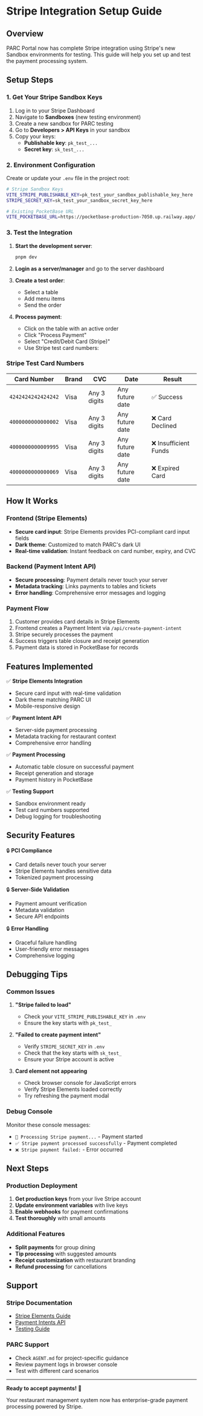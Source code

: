 # Stripe Integration Setup Guide

## Overview
PARC Portal now has complete Stripe integration using Stripe's new Sandbox environments for testing. This guide will help you set up and test the payment processing system.

## Setup Steps

### 1. Get Your Stripe Sandbox Keys

1. Log in to your Stripe Dashboard
2. Navigate to **Sandboxes** (new testing environment)
3. Create a new sandbox for PARC testing
4. Go to **Developers > API Keys** in your sandbox
5. Copy your keys:
   - **Publishable key**: `pk_test_...`
   - **Secret key**: `sk_test_...`

### 2. Environment Configuration

Create or update your `.env` file in the project root:

```bash
# Stripe Sandbox Keys
VITE_STRIPE_PUBLISHABLE_KEY=pk_test_your_sandbox_publishable_key_here
STRIPE_SECRET_KEY=sk_test_your_sandbox_secret_key_here

# Existing PocketBase URL
VITE_POCKETBASE_URL=https://pocketbase-production-7050.up.railway.app/
```

### 3. Test the Integration

1. **Start the development server**:
   ```bash
   pnpm dev
   ```

2. **Login as a server/manager** and go to the server dashboard

3. **Create a test order**:
   - Select a table
   - Add menu items
   - Send the order

4. **Process payment**:
   - Click on the table with an active order
   - Click "Process Payment"
   - Select "Credit/Debit Card (Stripe)"
   - Use Stripe test card numbers:

### Stripe Test Card Numbers

| Card Number | Brand | CVC | Date | Result |
|-------------|-------|-----|------|--------|
| `4242424242424242` | Visa | Any 3 digits | Any future date | ✅ Success |
| `4000000000000002` | Visa | Any 3 digits | Any future date | ❌ Card Declined |
| `4000000000009995` | Visa | Any 3 digits | Any future date | ❌ Insufficient Funds |
| `4000000000000069` | Visa | Any 3 digits | Any future date | ❌ Expired Card |

## How It Works

### Frontend (Stripe Elements)
- **Secure card input**: Stripe Elements provides PCI-compliant card input fields
- **Dark theme**: Customized to match PARC's dark UI
- **Real-time validation**: Instant feedback on card number, expiry, and CVC

### Backend (Payment Intent API)
- **Secure processing**: Payment details never touch your server
- **Metadata tracking**: Links payments to tables and tickets
- **Error handling**: Comprehensive error messages and logging

### Payment Flow
1. Customer provides card details in Stripe Elements
2. Frontend creates a Payment Intent via `/api/create-payment-intent`
3. Stripe securely processes the payment
4. Success triggers table closure and receipt generation
5. Payment data is stored in PocketBase for records

## Features Implemented

✅ **Stripe Elements Integration**
- Secure card input with real-time validation
- Dark theme matching PARC UI
- Mobile-responsive design

✅ **Payment Intent API**
- Server-side payment processing
- Metadata tracking for restaurant context
- Comprehensive error handling

✅ **Payment Processing**
- Automatic table closure on successful payment
- Receipt generation and storage
- Payment history in PocketBase

✅ **Testing Support**
- Sandbox environment ready
- Test card numbers supported
- Debug logging for troubleshooting

## Security Features

🔒 **PCI Compliance**
- Card details never touch your server
- Stripe Elements handles sensitive data
- Tokenized payment processing

🔒 **Server-Side Validation**
- Payment amount verification
- Metadata validation
- Secure API endpoints

🔒 **Error Handling**
- Graceful failure handling
- User-friendly error messages
- Comprehensive logging

## Debugging Tips

### Common Issues

1. **"Stripe failed to load"**
   - Check your `VITE_STRIPE_PUBLISHABLE_KEY` in `.env`
   - Ensure the key starts with `pk_test_`

2. **"Failed to create payment intent"**
   - Verify `STRIPE_SECRET_KEY` in `.env`
   - Check that the key starts with `sk_test_`
   - Ensure your Stripe account is active

3. **Card element not appearing**
   - Check browser console for JavaScript errors
   - Verify Stripe Elements loaded correctly
   - Try refreshing the payment modal

### Debug Console

Monitor these console messages:
- `🔄 Processing Stripe payment...` - Payment started
- `✅ Stripe payment processed successfully` - Payment completed
- `❌ Stripe payment failed:` - Error occurred

## Next Steps

### Production Deployment
1. **Get production keys** from your live Stripe account
2. **Update environment variables** with live keys
3. **Enable webhooks** for payment confirmations
4. **Test thoroughly** with small amounts

### Additional Features
- **Split payments** for group dining
- **Tip processing** with suggested amounts
- **Receipt customization** with restaurant branding
- **Refund processing** for cancellations

## Support

### Stripe Documentation
- [Stripe Elements Guide](https://stripe.com/docs/stripe-js)
- [Payment Intents API](https://stripe.com/docs/api/payment_intents)
- [Testing Guide](https://stripe.com/docs/testing)

### PARC Support
- Check `AGENT.md` for project-specific guidance
- Review payment logs in browser console
- Test with different card scenarios

---

**Ready to accept payments!** 🎉

Your restaurant management system now has enterprise-grade payment processing powered by Stripe.
